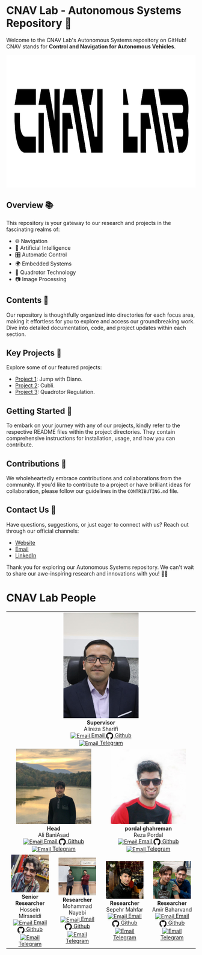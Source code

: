 # CNAV Lab - Autonomous Systems Repository 🚁

Welcome to the CNAV Lab's Autonomous Systems repository on GitHub! 
CNAV stands for **Control and Navigation for Autonomous Vehicles**.

<div align="center">
  <img src="images/logo.png" width="1504" height="352" alt="CNAV Lab Logo"><br>
</div>



## Overview 📚

This repository is your gateway to our research and projects in the fascinating realms of:

- 🌐 Navigation
- 🤖 Artificial Intelligence
- 🎛️ Automatic Control
- 🌍 Embedded Systems
- 🚁 Quadrotor Technology
- 📷 Image Processing

## Contents 📂

Our repository is thoughtfully organized into directories for each focus area, making it effortless for you to explore and access our groundbreaking work. Dive into detailed documentation, code, and project updates within each section.

## Key Projects 🔑

Explore some of our featured projects:

- [Project 1](link_to_project_1): Jump with Diano.
- [Project 2](link_to_project_2): Cubli.
- [Project 3](link_to_project_3): Quadrotor Regulation.

## Getting Started 🚀

To embark on your journey with any of our projects, kindly refer to the respective README files within the project directories. They contain comprehensive instructions for installation, usage, and how you can contribute.

## Contributions 🤝

We wholeheartedly embrace contributions and collaborations from the community. If you'd like to contribute to a project or have brilliant ideas for collaboration, please follow our guidelines in the `CONTRIBUTING.md` file.

## Contact Us 📩

Have questions, suggestions, or just eager to connect with us? Reach out through our official channels:

- [Website](http://ae.sharif.edu/~cnavlab)
- [Email](mailto:cnavlab@ae.sharif.edu)
- [LinkedIn](https://www.linkedin.com/company/cnallab)

Thank you for exploring our Autonomous Systems repository. We can't wait to share our awe-inspiring research and innovations with you! 🚀🌟



# CNAV Lab People

<div align="center">

<table>
  <!-- Supervisor row -->
  <tr>
    <td colspan="4" align="center">
      <img src="images/profiles/sharifi.jpeg" width="200" height="280" ><br>
      <strong>Supervisor</strong><br>
      Alireza Sharifi<br>
      <a href="mailto:alibaniasad1999@yahooe.com">
    <img src="https://upload.wikimedia.org/wikipedia/commons/thumb/4/4e/Mail_%28iOS%29.svg/602px-Mail_%28iOS%29.svg.png" alt="Email" width="20" height="20" style="vertical-align: middle;">
    Email
  </a> 
  <a href="https://github.com/alibaniasad1999">
    <img src="https://raw.githubusercontent.com/devicons/devicon/refs/heads/master/icons/github/github-original.svg" alt="Email" width="20" height="20" style="vertical-align: middle;">
    Github
  </a>
  <br>
  <a href="https://t.me/alibaniasad1999">
    <img src="https://upload.wikimedia.org/wikipedia/commons/thumb/8/82/Telegram_logo.svg/512px-Telegram_logo.svg.png" alt="Email" width="20" height="20" style="vertical-align: middle;">
    Telegram
  </a>
    </td>
  </tr>

  <!-- Second row: Co-heads -->
  <tr>
    <td colspan="2" align="center">
      <img src="images/profiles/baniasad.jpeg" width="200" height="200"><br>
      <strong>Head</strong><br>
      Ali BaniAsad<br>
      <a href="mailto:alibaniasad1999@yahooe.com">
    <img src="https://upload.wikimedia.org/wikipedia/commons/thumb/4/4e/Mail_%28iOS%29.svg/602px-Mail_%28iOS%29.svg.png" alt="Email" width="20" height="20" style="vertical-align: middle;">
    Email
  </a> 
  <a href="https://github.com/alibaniasad1999">
    <img src="https://raw.githubusercontent.com/devicons/devicon/refs/heads/master/icons/github/github-original.svg" alt="Email" width="20" height="20" style="vertical-align: middle;">
    Github
  </a>
  <br>
  <a href="https://t.me/alibaniasad1999">
    <img src="https://upload.wikimedia.org/wikipedia/commons/thumb/8/82/Telegram_logo.svg/512px-Telegram_logo.svg.png" alt="Email" width="20" height="20" style="vertical-align: middle;">
    Telegram
  </a>
      </td>
    <td colspan="2" align="center">
      <img src="images/profiles/pordal.jpeg" width="200" height="200" ><br>
      <strong>pordal ghahreman</strong><br>
      Reza Pordal<br>
      <a href="mailto:alibaniasad1999@yahooe.com">
    <img src="https://upload.wikimedia.org/wikipedia/commons/thumb/4/4e/Mail_%28iOS%29.svg/602px-Mail_%28iOS%29.svg.png" alt="Email" width="20" height="20" style="vertical-align: middle;">
    Email
  </a> 
  <a href="https://github.com/alibaniasad1999">
    <img src="https://raw.githubusercontent.com/devicons/devicon/refs/heads/master/icons/github/github-original.svg" alt="Email" width="20" height="20" style="vertical-align: middle;">
    Github
  </a>
  <br>
  <a href="https://t.me/alibaniasad1999">
    <img src="https://upload.wikimedia.org/wikipedia/commons/thumb/8/82/Telegram_logo.svg/512px-Telegram_logo.svg.png" alt="Email" width="20" height="20" style="vertical-align: middle;">
    Telegram
  </a>
    </td>
  </tr>

  <!-- Third row: Others -->
  <tr>
    <td align="center">
      <img src="images/profiles/mirsaeidi.jpeg" width="100" height="100" alt="Member 1"><br>
      <strong>Senior Researcher</strong><br>
      Hossein Mirsaeidi<br>
      <a href="mailto:alibaniasad1999@yahooe.com">
    <img src="https://upload.wikimedia.org/wikipedia/commons/thumb/4/4e/Mail_%28iOS%29.svg/602px-Mail_%28iOS%29.svg.png" alt="Email" width="20" height="20" style="vertical-align: middle;">
    Email
  </a> 
  <a href="https://github.com/alibaniasad1999">
    <img src="https://raw.githubusercontent.com/devicons/devicon/refs/heads/master/icons/github/github-original.svg" alt="Email" width="20" height="20" style="vertical-align: middle;">
    Github
  </a>
  <br>
  <a href="https://t.me/alibaniasad1999">
    <img src="https://upload.wikimedia.org/wikipedia/commons/thumb/8/82/Telegram_logo.svg/512px-Telegram_logo.svg.png" alt="Email" width="20" height="20" style="vertical-align: middle;">
    Telegram
  </a>
    </td>
    <td align="center">
      <img src="images/profiles/nayebi.jpeg" width="100" height="100" alt="Member 2"><br>
      <strong>Researcher</strong><br>
      Mohammad Nayebi<br>
      <a href="mailto:alibaniasad1999@yahooe.com">
    <img src="https://upload.wikimedia.org/wikipedia/commons/thumb/4/4e/Mail_%28iOS%29.svg/602px-Mail_%28iOS%29.svg.png" alt="Email" width="20" height="20" style="vertical-align: middle;">
    Email
  </a> 
  <a href="https://github.com/alibaniasad1999">
    <img src="https://raw.githubusercontent.com/devicons/devicon/refs/heads/master/icons/github/github-original.svg" alt="Email" width="20" height="20" style="vertical-align: middle;">
    Github
  </a>
  <br>
  <a href="https://t.me/alibaniasad1999">
    <img src="https://upload.wikimedia.org/wikipedia/commons/thumb/8/82/Telegram_logo.svg/512px-Telegram_logo.svg.png" alt="Email" width="20" height="20" style="vertical-align: middle;">
    Telegram
  </a>
    </td>
    <td align="center">
      <img src="images/profiles/mahfar.jpeg" width="100" height="100" alt="Member 3"><br>
      <strong>Researcher</strong><br>
      Sepehr Mahfar<br>
      <a href="mailto:alibaniasad1999@yahooe.com">
    <img src="https://upload.wikimedia.org/wikipedia/commons/thumb/4/4e/Mail_%28iOS%29.svg/602px-Mail_%28iOS%29.svg.png" alt="Email" width="20" height="20" style="vertical-align: middle;">
    Email
  </a> 
  <a href="https://github.com/alibaniasad1999">
    <img src="https://raw.githubusercontent.com/devicons/devicon/refs/heads/master/icons/github/github-original.svg" alt="Email" width="20" height="20" style="vertical-align: middle;">
    Github
  </a>
  <br>
  <a href="https://t.me/alibaniasad1999">
    <img src="https://upload.wikimedia.org/wikipedia/commons/thumb/8/82/Telegram_logo.svg/512px-Telegram_logo.svg.png" alt="Email" width="20" height="20" style="vertical-align: middle;">
    Telegram
  </a>
    </td>
     <td align="center">
      <img src="images/profiles/baharvand.jpeg" width="100" height="100" alt="Member 3"><br>
      <strong>Researcher</strong><br>
      Amir Baharvand<br>
      <a href="mailto:alibaniasad1999@yahooe.com">
    <img src="https://upload.wikimedia.org/wikipedia/commons/thumb/4/4e/Mail_%28iOS%29.svg/602px-Mail_%28iOS%29.svg.png" alt="Email" width="20" height="20" style="vertical-align: middle;">
    Email
  </a> 
  <a href="https://github.com/alibaniasad1999">
    <img src="https://raw.githubusercontent.com/devicons/devicon/refs/heads/master/icons/github/github-original.svg" alt="Email" width="20" height="20" style="vertical-align: middle;">
    Github
  </a>
  <br>
  <a href="https://t.me/alibaniasad1999">
    <img src="https://upload.wikimedia.org/wikipedia/commons/thumb/8/82/Telegram_logo.svg/512px-Telegram_logo.svg.png" alt="Email" width="20" height="20" style="vertical-align: middle;">
    Telegram
  </a>
    </td>
  </tr>
</table>

</div>


